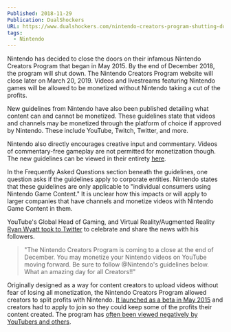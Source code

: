 ```yaml
---
Published: 2018-11-29
Publication: DualShockers
URL: https://www.dualshockers.com/nintendo-creators-program-shutting-down/
tags:
  - Nintendo
---
```

Nintendo has decided to close the doors on their infamous Nintendo Creators Program that began in May 2015. By the end of December 2018, the program will shut down. The Nintendo Creators Program website will close later on March 20, 2019. Videos and livestreams featuring Nintendo games will be allowed to be monetized without Nintendo taking a cut of the profits.

New guidelines from Nintendo have also been published detailing what content can and cannot be monetized. These guidelines state that videos and channels may be monetized through the platform of choice if approved by Nintendo. These include YouTube, Twitch, Twitter, and more.

Nintendo also directly encourages creative input and commentary. Videos of commentary-free gameplay are not permitted for monetization though. The new guidelines can be viewed in their entirety [here](https://www.nintendo.co.jp/networkservice_guideline/en/index.html?n).

In the Frequently Asked Questions section beneath the guidelines, one question asks if the guidelines apply to corporate entities. Nintendo states that these guidelines are only applicable to "individual consumers using Nintendo Game Content." It is unclear how this impacts or will apply to larger companies that have channels and monetize videos with Nintendo Game Content in them.

YouTube's Global Head of Gaming, and Virtual Reality/Augmented Reality [Ryan Wyatt took to Twitter](https://twitter.com/Fwiz/status/1067950203032920064) to celebrate and share the news with his followers.

> "The Nintendo Creators Program is coming to a close at the end of December. You may monetize your Nintendo videos on YouTube moving forward. Be sure to follow @Nintendo's guidelines below. What an amazing day for all Creators!!"

Originally designed as a way for content creators to upload videos without fear of losing all monetization, the Nintendo Creators Program allowed creators to split profits with Nintendo. [It launched as a beta in May 2015](https://www.dualshockers.com/nintendo-creators-program-will-launch-for-youtube-content-creators-to-share-revenue-with-company/) and creators had to apply to join so they could keep some of the profits their content created. The program has [often been viewed negatively by YouTubers and others](https://kotaku.com/nintendos-youtube-plan-is-already-being-panned-by-youtu-1682527904).